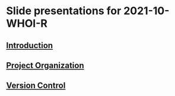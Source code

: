 
# Slide presentations for 2021-10-WHOI-R

## [Introduction](/Introductions.html)

## [Project Organization](/02-project-intro.html)

## [Version Control](/git-intro.html)

